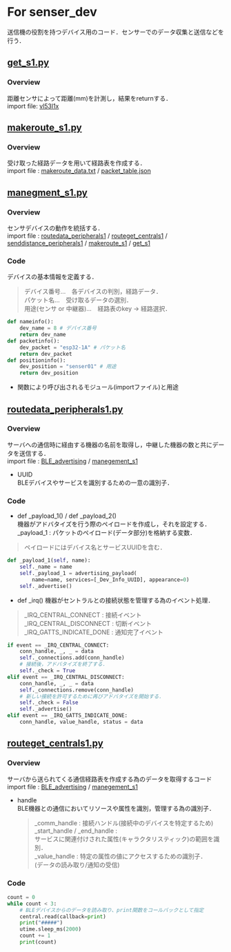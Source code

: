 # For senser_dev
送信機の役割を持つデバイス用のコード．センサーでのデータ収集と送信などを行う．
## [get_s1.py](https://github.com/Fel615/IoTDojo_fri2nd/blob/main/BLE/senser_dev/get_s1.py)
### Overview
距離センサによって距離(mm)を計測し，結果をreturnする．  
import file: [vl53l1x](https://github.com/Fel615/IoTDojo_fri2nd/blob/main/BLE/senser_dev/vl53l1x.py)


## [makeroute_s1.py](https://github.com/c0b2107561/dojo_Pvt./blob/main/senser_dev/makeroute_s1.py)
### Overview
受け取った経路データを用いて経路表を作成する．  
import file : 
[makeroute_data.txt](https://github.com/Fel615/IoTDojo_fri2nd/blob/main/BLE/senser_dev/data/makeroutedata_s1.txt) /
[packet_table.json](https://github.com/Fel615/IoTDojo_fri2nd/blob/main/BLE/senser_dev/data/packet_table.json)


## [manegment_s1.py](https://github.com/Fel615/IoTDojo_fri2nd/blob/main/BLE/senser_dev/manegment_s1.py)
### Overview
センサデバイスの動作を統括する．   
import file : 
[routedata_peripherals1](https://github.com/Fel615/IoTDojo_fri2nd/blob/main/BLE/senser_dev/routedata_peripherals1.py) /
[routeget_centrals1](https://github.com/Fel615/IoTDojo_fri2nd/blob/main/BLE/senser_dev/routeget_central_s1.py) / 
[senddistance_peripherals1](https://github.com/Fel615/IoTDojo_fri2nd/blob/main/BLE/senser_dev/senddistance_peripherals1.py) / 
[makeroute_s1](https://github.com/Fel615/IoTDojo_fri2nd/blob/main/BLE/senser_dev/makeroute_s1.py) / 
[get_s1](https://github.com/Fel615/IoTDojo_fri2nd/blob/main/BLE/senser_dev/get_s1.py)

### Code
デバイスの基本情報を定義する．  
> デバイス番号...　各デバイスの判別，経路データ．  
> パケット名...　受け取るデータの選別．  
> 用途(センサ or 中継器)...　経路表のkey → 経路選択．  
```python senser_dev/manegment_s1.py
def nameinfo():
    dev_name = 8 # デバイス番号
    return dev_name
def packetinfo():
    dev_packet = "esp32-1A" # パケット名
    return dev_packet
def positioninfo():
    dev_position = "senser01" # 用途
    return dev_position
```

- 関数により呼び出されるモジュール(importファイル)と用途




## [routedata_peripherals1.py](https://github.com/Fel615/IoTDojo_fri2nd/blob/main/BLE/senser_dev/routedata_peripherals1.py)
### Overview
サーバへの通信時に経由する機器の名前を取得し，中継した機器の数と共にデータを送信する．  
import file : 
[BLE_advertising](https://github.com/Fel615/IoTDojo_fri2nd/blob/main/BLE/senser_dev/BLE_advertising.py) /
[manegement_s1](https://github.com/Fel615/IoTDojo_fri2nd/blob/main/BLE/senser_dev/manegement_s1.py) 

- UUID  
  BLEデバイスやサービスを識別するための一意の識別子．

### Code
- def _payload_1() / def _payload_2()  
機器がアドバタイズを行う際のペイロードを作成し，それを設定する．  
_payload_1 : パケットのペイロード(データ部分)を格納する変数．  
> ペイロードにはデバイス名とサービスUUIDを含む．
``` python senser_dev/routedata_peripherals1.py
def _payload_1(self, name):
    self._name = name
    self._payload_1 = advertising_payload(
        name=name, services=[_Dev_Info_UUID], appearance=0)
    self._advertise()
```

- def _irq()
機器がセントラルとの接続状態を管理する為のイベント処理．  
> _IRQ_CENTRAL_CONNECT : 接続イベント  
> _IRQ_CENTRAL_DISCONNECT : 切断イベント  
> _IRQ_GATTS_INDICATE_DONE : 通知完了イベント
``` python senser_dev/routedata_peripherals1.py
if event == _IRQ_CENTRAL_CONNECT:　
    conn_handle, _, _ = data
    self._connections.add(conn_handle)
    # 接続後，アドバタイズを終了する．
    self._check = True
elif event == _IRQ_CENTRAL_DISCONNECT:
    conn_handle, _, _ = data
    self._connections.remove(conn_handle)
    # 新しい接続を許可するために再びアドバタイズを開始する．
    self._check = False
    self._advertise()
elif event == _IRQ_GATTS_INDICATE_DONE:
    conn_handle, value_handle, status = data
```
## [routeget_centrals1.py](https://github.com/Fel615/IoTDojo_fri2nd/blob/main/BLE/senser_dev/routeget_centrals1.py)
### Overview
サーバから送られてくる通信経路表を作成する為のデータを取得するコード
import file : 
[BLE_advertising](https://github.com/Fel615/IoTDojo_fri2nd/blob/main/BLE/senser_dev/BLE_advertising.py) /
[manegement_s1](https://github.com/Fel615/IoTDojo_fri2nd/blob/main/BLE/senser_dev/manegement_s1.py)

- handle  
  BLE機器との通信においてリソースや属性を識別，管理する為の識別子．  
  > _comm_handle : 接続ハンドル(接続中のデバイスを特定するため)  
  > _start_handle / _end_handle :  
  サービスに関連付けされた属性(キャラクタリスティック)の範囲を識別．  
  > _value_handle : 特定の属性の値にアクセスするための識別子．  
  (データの読み取り/通知の受信)

### Code

```python senser_dev/routeget_centrals1.py
count = 0
while count < 3:
    # BLEデバイスからのデータを読み取り、print関数をコールバックとして指定
    central.read(callback=print)  
    print("#####")
    utime.sleep_ms(2000)
    count += 1
    print(count)

```
